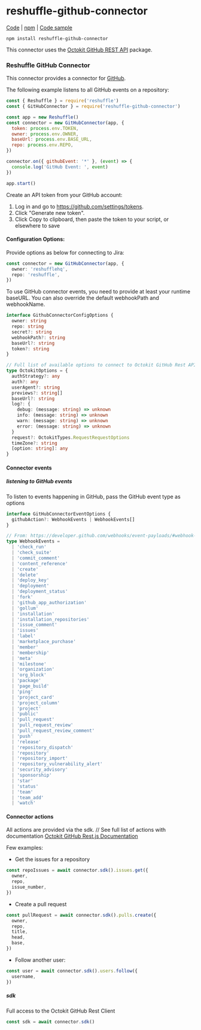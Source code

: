 # reshuffle-github-connector

[Code](https://github.com/reshufflehq/reshuffle-github-connector) | [npm](https://www.npmjs.com/package/reshuffle-github-connector) | [Code sample](https://github.com/reshufflehq/reshuffle/tree/master/examples/github)

`npm install reshuffle-github-connector`

This connector uses the [Octokit GitHub REST API](https://github.com/octokit/rest.js) package.

### Reshuffle GitHub Connector

This connector provides a connector for [GitHub](https://www.github.com).

The following example listens to all GitHub events on a repository:

```js
const { Reshuffle } = require('reshuffle')
const { GitHubConnector } = require('reshuffle-github-connector')

const app = new Reshuffle()
const connector = new GitHubConnector(app, {
  token: process.env.TOKEN,
  owner: process.env.OWNER,
  baseUrl: process.env.BASE_URL,
  repo: process.env.REPO,
})

connector.on({ githubEvent: '*' }, (event) => {
  console.log('GitHub Event: ', event)
})

app.start()
```

Create an API token from your GitHub account:

1. Log in and go to https://github.com/settings/tokens.
2. Click "Generate new token".
3. Click Copy to clipboard, then paste the token to your script, or elsewhere to save

#### Configuration Options:

Provide options as below for connecting to Jira:

```typescript
const connector = new GitHubConnector(app, {
  owner: 'reshufflehq',
  repo: 'reshuffle',
})
```

To use GitHub connector events, you need to provide at least your runtime baseURL.
You can also override the default webhookPath and webhookName.

```typescript
interface GithubConnectorConfigOptions {
  owner: string
  repo: string
  secret?: string
  webhookPath?: string
  baseUrl?: string
  token?: string
}

// Full list of available options to connect to Octokit GitHub Rest API
type OctokitOptions = {
  authStrategy?: any
  auth?: any
  userAgent?: string
  previews?: string[]
  baseUrl?: string
  log?: {
    debug: (message: string) => unknown
    info: (message: string) => unknown
    warn: (message: string) => unknown
    error: (message: string) => unknown
  }
  request?: OctokitTypes.RequestRequestOptions
  timeZone?: string
  [option: string]: any
}
```

#### Connector events

##### listening to GitHub events

To listen to events happening in GitHub, pass the GitHub event type as options

```typescript
interface GitHubConnectorEventOptions {
  githubAction?: WebhookEvents | WebhookEvents[]
}

// From: https://developer.github.com/webhooks/event-payloads/#webhook-event-payloads
type WebhookEvents =
  | 'check_run'
  | 'check_suite'
  | 'commit_comment'
  | 'content_reference'
  | 'create'
  | 'delete'
  | 'deploy_key'
  | 'deployment'
  | 'deployment_status'
  | 'fork'
  | 'github_app_authorization'
  | 'gollum'
  | 'installation'
  | 'installation_repositories'
  | 'issue_comment'
  | 'issues'
  | 'label'
  | 'marketplace_purchase'
  | 'member'
  | 'membership'
  | 'meta'
  | 'milestone'
  | 'organization'
  | 'org_block'
  | 'package'
  | 'page_build'
  | 'ping'
  | 'project_card'
  | 'project_column'
  | 'project'
  | 'public'
  | 'pull_request'
  | 'pull_request_review'
  | 'pull_request_review_comment'
  | 'push'
  | 'release'
  | 'repository_dispatch'
  | 'repository'
  | 'repository_import'
  | 'repository_vulnerability_alert'
  | 'security_advisory'
  | 'sponsorship'
  | 'star'
  | 'status'
  | 'team'
  | 'team_add'
  | 'watch'
```

#### Connector actions

All actions are provided via the sdk.
// See full list of actions with documentation [Octokit GitHub Rest.js Documentation](https://octokit.github.io/rest.js/v18)

Few examples:

- Get the issues for a repository

```typescript
const repoIssues = await connector.sdk().issues.get({
  owner,
  repo,
  issue_number,
})
```

- Create a pull request

```typescript
const pullRequest = await connector.sdk().pulls.create({
  owner,
  repo,
  title,
  head,
  base,
})
```

- Follow another user:

```typescript
const user = await connector.sdk().users.follow({
  username,
})
```

##### sdk

Full access to the Octokit GitHub Rest Client

```typescript
const sdk = await connector.sdk()
```
